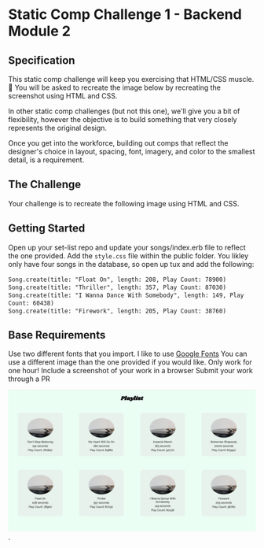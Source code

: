 # Static Comp Challenge 1 - Backend Module 2
## Specification

This static comp challenge will keep you exercising that HTML/CSS muscle. 💪 You will be asked to recreate the image below by recreating the screenshot using HTML and CSS.

In other static comp challenges (but not this one), we'll give you a bit of flexibility, however the objective is to build something that very closely represents the original design.

Once you get into the workforce, building out comps that reflect the designer's choice in layout, spacing, font, imagery, and color to the smallest detail, is a requirement.

## The Challenge
Your challenge is to recreate the following image using HTML and CSS. 

## Getting Started
Open up your set-list repo and update your songs/index.erb file to reflect the one provided.
Add the `style.css` file within the public folder.
You likley only have four songs in the database, so open up tux and add the following: 
``` 
Song.create(title: "Float On", length: 208, Play Count: 78900)
Song.create(title: "Thriller", length: 357, Play Count: 87030)
Song.create(title: "I Wanna Dance With Somebody", length: 149, Play Count: 60438)
Song.create(title: "Firework", length: 205, Play Count: 38760)
```

## Base Requirements
Use two different fonts that you import. I like to use [Google Fonts](https://fonts.google.com/)
You can use a different image than the one provided if you would like. 
Only work for one hour!
Include a screenshot of your work in a browser
Submit your work through a PR

![this](songs-index.png).
